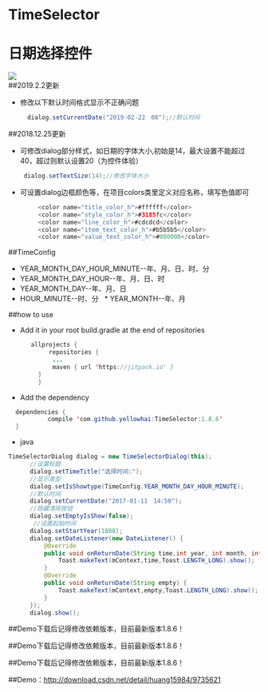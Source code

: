 
# TimeSelector
# 日期选择控件<br>
![](https://github.com/yellowhai/TimeSelector/blob/master/timeVideo.gif)  
##2019.2.2更新
  * 修改以下默认时间格式显示不正确问题
       ``` Java
         dialog.setCurrentDate("2019-02-22　08");//默认时间
       ```  
##2018.12.25更新
  
  * 可修改dialog部分样式，如日期的字体大小,初始是14，最大设置不能超过40，超过则默认设置20（为控件体验）
       ``` Java
        dialog.setTextSize(14);//修改字体大小
       ```  
  * 可设置dialog边框颜色等，在项目colors类里定义对应名称，填写色值即可
       ``` Java
            <color name="title_color_h">#ffffff</color>
            <color name="style_color_h">#3185fc</color>
            <color name="line_color_h">#cdcdcd</color>
            <color name="item_text_color_h">#b5b5b5</color>
            <color name="value_text_color_h">#000000</color>
       ```  

##TimeConfig

   * YEAR_MONTH_DAY_HOUR_MINUTE--年、月、日、时、分
   * YEAR_MONTH_DAY_HOUR--年、月、日、时
   * YEAR_MONTH_DAY--年、月、日
   * HOUR_MINUTE--时、分
   * YEAR_MONTH--年、月

##how to use

 * Add it in your root build.gradle at the end of repositories
   ``` Java
      allprojects {
           repositories {
            ...
            maven { url 'https://jitpack.io' }
        }
        }
   ```
 
 
 
 * Add the dependency
  ``` Java
    dependencies {
            compile 'com.github.yellowhai:TimeSelector:1.8.6'
    }
  ```
    
 * java
  ``` Java
  TimeSelectorDialog dialog = new TimeSelectorDialog(this);
        //设置标题
        dialog.setTimeTitle("选择时间:");
        //显示类型
        dialog.setIsShowtype(TimeConfig.YEAR_MONTH_DAY_HOUR_MINUTE);
        //默认时间
        dialog.setCurrentDate("2017-01-11　14:50");
        //隐藏清除按钮
        dialog.setEmptyIsShow(false);
         //设置起始时间
        dialog.setStartYear(1888);
        dialog.setDateListener(new DateListener() {
            @Override
            public void onReturnDate(String time,int year, int month, int day, int hour, int minute, int isShowType) {
                Toast.makeText(mContext,time,Toast.LENGTH_LONG).show();
            }
            @Override
            public void onReturnDate(String empty) {
                Toast.makeText(mContext,empty,Toast.LENGTH_LONG).show();
            }
        });
        dialog.show();
  ``` 
  
  
  ##Demo下载后记得修改依赖版本，目前最新版本1.8.6！
  
  ##Demo下载后记得修改依赖版本，目前最新版本1.8.6！
  
  ##Demo下载后记得修改依赖版本，目前最新版本1.8.6！
  
  ##Demo：http://download.csdn.net/detail/huang15984/9735621
  

